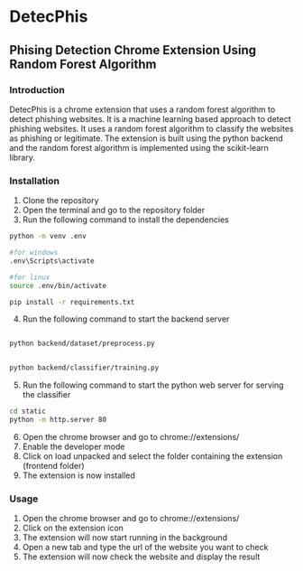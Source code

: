 # DetecPhis

## Phising Detection Chrome Extension Using Random Forest Algorithm

### Introduction

DetecPhis is a chrome extension that uses a random forest algorithm to detect phishing websites. It is a machine learning based approach to detect phishing websites. It uses a random forest algorithm to classify the websites as phishing or legitimate. The extension is built using the python backend and the random forest algorithm is implemented using the scikit-learn library.

### Installation

1. Clone the repository
2. Open the terminal and go to the repository folder
3. Run the following command to install the dependencies

```bash
python -m venv .env

#for windows 
.env\Scripts\activate

#for linux
source .env/bin/activate

pip install -r requirements.txt
```

4. Run the following command to start the backend server

```bash

python backend/dataset/preprocess.py


python backend/classifier/training.py


```

5. Run the following command to start the python web server for serving the classifier

```bash
cd static
python -m http.server 80
```

6. Open the chrome browser and go to chrome://extensions/
7. Enable the developer mode
8. Click on load unpacked and select the folder containing the extension (frontend folder)
9. The extension is now installed


### Usage

1. Open the chrome browser and go to chrome://extensions/
2. Click on the extension icon
3. The extension will now start running in the background
4. Open a new tab and type the url of the website you want to check
5. The extension will now check the website and display the result




